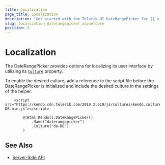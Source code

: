 ```yaml
---
title: Localization
page_title: Localization
description: "Get started with the Telerik UI DateRangePicker for {{ site.framework }} and translate its messages for different culture locales."
slug: localization_daterangepicker_aspnetcore
position: 2
---
```


# Localization

The DateRangePicker provides options for localizing its user interface by utilizing its [`Culture`](/api//Kendo.Mvc.UI.Fluent/DateRangePickerBuilder#culturesystemstring) property.

To enable the desired culture, add a reference to the script file before the DateRangePicker is initialized and include the desired culture in the settings of the helper.

```
    <script src="https://kendo.cdn.telerik.com/2019.2.619/js/cultures/kendo.culture.de-DE.min.js"></script>

        @(Html.Kendo().DateRangePicker()
            .Name("daterangepicker")
            .Culture("de-DE")
        )
```

## See Also

* [Server-Side API](/api/daterangepicker)
